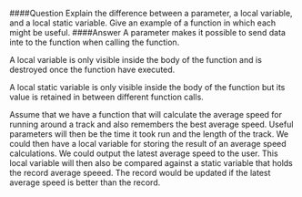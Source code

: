####Question
Explain the difference between a parameter, a local variable, and a local static variable. Give an example of a function in which each might be useful.
####Answer
A parameter makes it possible to send data inte to the function when calling the function.  

A local variable is only visible inside the body of the function and is destroyed once the function have executed.  

A local static variable is only visible inside the body of the function but its value is retained in between different function calls.  

Assume that we have a function that will calculate the average speed for running around a track and also remembers the best average speed. Useful parameters will then be the time it took run and the length of the track. We could then have a local variable for storing the result of an average speed calculations. We could output the latest average speed to the user. This local variable will then also be compared against a static variable that holds the record average speeed. The record would be updated if the latest average speed is better than the record.
